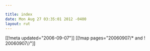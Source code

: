 ```yaml
---

title: index
date: Mon Aug 27 03:35:01 2012 -0400
layout: rut
---
```


[[!meta updated="2006-09-07"]]
[[!map pages="20060907/* and ! 20060907/*/*"]]
